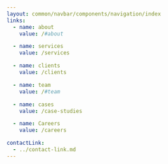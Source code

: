 ```yaml
---
layout: common/navbar/components/navigation/index
links:
  - name: about
    value: /#about

  - name: services
    value: /services

  - name: clients
    value: /clients

  - name: team
    value: /#team

  - name: cases
    value: /case-studies

  - name: Careers
    value: /careers

contactLink:
  - ../contact-link.md
---
```

